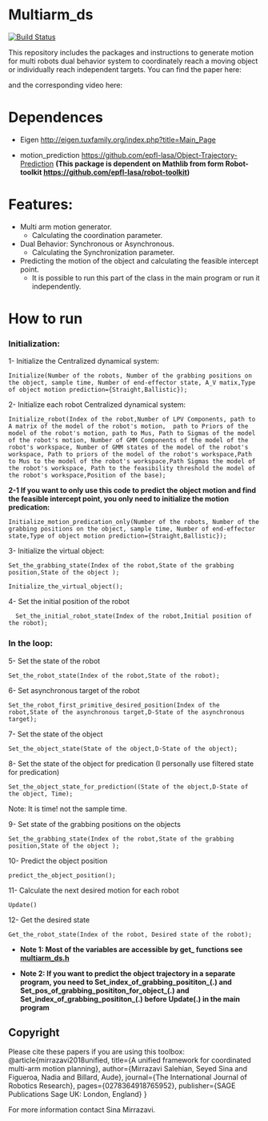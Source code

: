 # Multiarm_ds
[![Build Status](https://travis-ci.org/sinamr66/Multiarm_ds.svg?branch=master)](https://travis-ci.org/sinamr66/Multiarm_ds)

This repository includes the packages and instructions to generate motion for multi robots dual behavior system to coordinately reach a moving object or individually reach  independent targets. You can find the paper here: 

and the corresponding video here: 


# Dependences 

- Eigen http://eigen.tuxfamily.org/index.php?title=Main_Page

- motion_prediction https://github.com/epfl-lasa/Object-Trajectory-Prediction **(This package is dependent on Mathlib from form Robot-toolkit https://github.com/epfl-lasa/robot-toolkit)**


# Features:

- Multi arm motion generator.
  - Calculating the coordination parameter.
- Dual Behavior: Synchronous or Asynchronous.
  - Calculating the Synchronization parameter.
- Predicting the motion of the object and calculating the feasible intercept point.
  - It is possible to run this part of the class in the main program or run it independently.
 
# How to run 
### Initialization:
1- Initialize the Centralized dynamical system:
```
Initialize(Number of the robots, Number of the grabbing positions on the object, sample time, Number of end-effector state, A_V matix,Type of object motion prediction={Straight,Ballistic});
```
2- Initialize each robot Centralized dynamical system:
```
Initialize_robot(Index of the robot,Number of LPV Components, path to A matrix of the model of the robot's motion,  path to Priors of the model of the robot's motion, path to Mus, Path to Sigmas of the model of the robot's motion, Number of GMM Components of the model of the robot's workspace, Number of GMM states of the model of the robot's workspace, Path to priors of the model of the robot's workspace,Path to Mus to the model of the robot's workspace,Path Sigmas the model of the robot's workspace, Path to the feasibility threshold the model of the robot's workspace,Position of the base);
```
 **2-1 If you want to only use this code to predict the object motion and find the feasible intercept point, you only need to initialize the motion predication:** 
 ```
 Initialize_motion_predication_only(Number of the robots, Number of the grabbing positions on the object, sample time, Number of end-effector state,Type of object motion prediction={Straight,Ballistic});
 ```
3- Initialize the virtual object:
```
Set_the_grabbing_state(Index of the robot,State of the grabbing position,State of the object );
```
```
Initialize_the_virtual_object();
```
4- Set the initial position of the robot
```
  Set_the_initial_robot_state(Index of the robot,Initial position of the robot);
```
### In the loop:
5- Set the state of the robot
```
Set_the_robot_state(Index of the robot,State of the robot);
```
6- Set asynchronous target of the robot
```
Set_the_robot_first_primitive_desired_position(Index of the robot,State of the asynchronous target,D-State of the asynchronous target);
```
7- Set the state of the object
```
Set_the_object_state(State of the object,D-State of the object);
```
8- Set the state of the object for predication (I personally use filtered state for predication)
```
Set_the_object_state_for_prediction((State of the object,D-State of the object, Time);
```
Note: It is time! not the sample time.

9- Set state of the grabbing positions on the objects
```
Set_the_grabbing_state(Index of the robot,State of the grabbing position,State of the object );
```
10- Predict the object position 
```
predict_the_object_position();
```

11- Calculate the next desired motion for each robot
```
Update()
```
12- Get the desired state
```
Get_the_robot_state(Index of the robot, Desired state of the robot);
```
- **Note 1: Most of the variables are accessible by get_ functions see [multiarm_ds.h](https://github.com/sinamr66/Multiarm_ds/blob/master/include/multiarm_ds.h)**

- **Note 2: If you want to predict the object trajectory in a separate program, you need to Set_index_of_grabbing_posititon_(.)  and  Set_pos_of_grabbing_posititon_for_object_(.)  and Set_index_of_grabbing_posititon_(.) before Update(.) in the main program**

## Copyright
Please cite these papers if you are using this toolbox:
@article{mirrazavi2018unified,
  title={A unified framework for coordinated multi-arm motion planning},
  author={Mirrazavi Salehian, Seyed Sina and Figueroa, Nadia and Billard, Aude},
  journal={The International Journal of Robotics Research},
  pages={0278364918765952},
  publisher={SAGE Publications Sage UK: London, England}
}


For more information contact Sina Mirrazavi.
